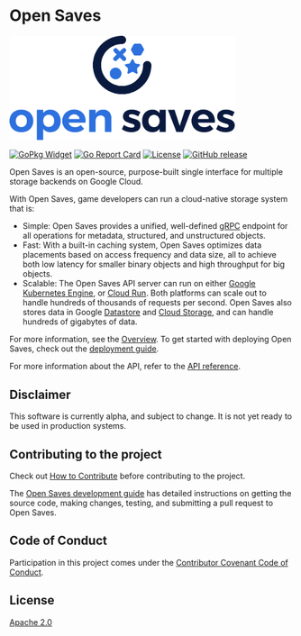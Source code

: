 # Open Saves

<img src="docs/images/Full-Color-Logo_Vertical.svg" width="400" />

[![GoPkg Widget](https://pkg.go.dev/badge/github.com/googleforgames/open-saves)](https://pkg.go.dev/github.com/googleforgames/open-saves)
[![Go Report Card](https://goreportcard.com/badge/github.com/googleforgames/open-saves)](https://goreportcard.com/report/github.com/googleforgames/open-saves)
[![License](https://img.shields.io/badge/License-Apache%202.0-blue.svg)](https://github.com/googleforgames/open-saves/blob/master/LICENSE)
[![GitHub release](https://img.shields.io/github/release-pre/googleforgames/open-saves.svg)](https://github.com/googleforgames/open-saves/releases)

Open Saves is an open-source, purpose-built single interface for multiple storage backends on Google Cloud.

With Open Saves, game developers can run a cloud-native storage system that is:

- Simple: Open Saves provides a unified, well-defined [gRPC](https://grpc.io/) endpoint for all operations for metadata, structured, and unstructured objects.
- Fast: With a built-in caching system, Open Saves optimizes data placements based on access frequency and data size, all to achieve both low latency for smaller binary objects and high throughput for big objects.
- Scalable: The Open Saves API server can run on either [Google Kubernetes Engine](https://cloud.google.com/kubernetes-engine), or [Cloud Run](https://cloud.google.com/run). Both platforms can scale out to handle hundreds of thousands of requests per second. Open Saves also stores data in Google [Datastore](https://cloud.google.com/datastore) and [Cloud Storage](https://cloud.google.com/storage), and can handle hundreds of gigabytes of data.

For more information, see the [Overview](./docs/overview.md). To get started with deploying Open Saves, check out the [deployment guide](./docs/deploying.md).

For more information about the API, refer to the [API reference](./docs/reference.md).

## Disclaimer

This software is currently alpha, and subject to change. It is not yet ready to be used in production systems.

## Contributing to the project

Check out [How to Contribute](docs/contributing.md) before contributing to the project.

The [Open Saves development guide](docs/development.md) has detailed instructions on getting the source code, making changes, testing, and submitting a pull request to Open Saves.

## Code of Conduct

Participation in this project comes under the [Contributor Covenant Code of Conduct](docs/code-of-conduct.md).

## License

[Apache 2.0](LICENSE)
